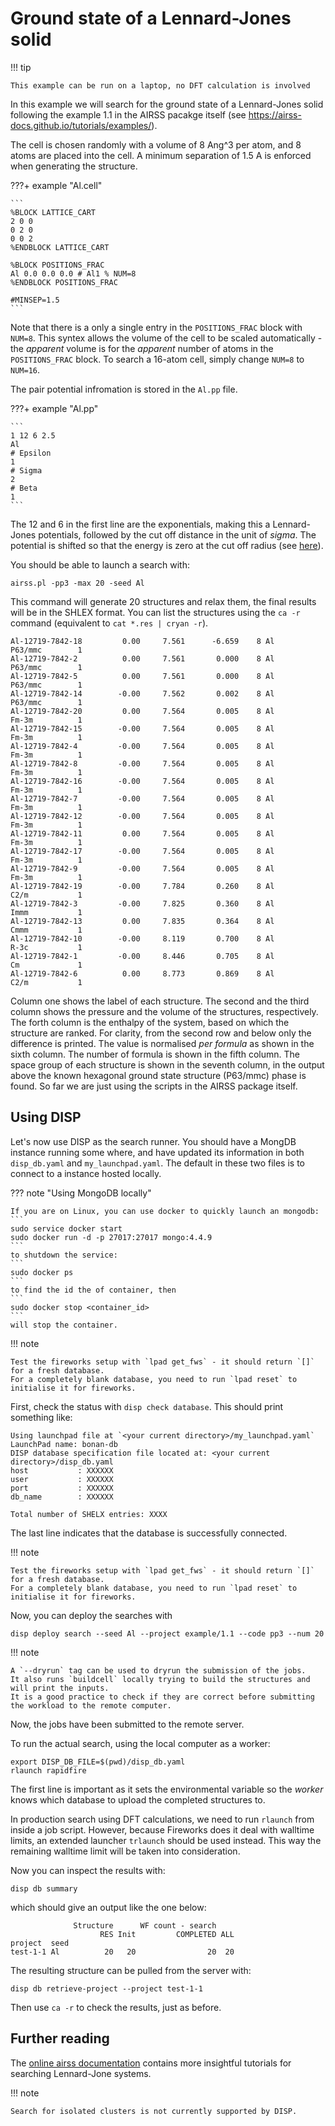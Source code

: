 # Ground state of a Lennard-Jones solid

!!! tip

    This example can be run on a laptop, no DFT calculation is involved

In this example we will search for the ground state of a Lennard-Jones solid following the example 1.1 in the AIRSS pacakge itself (see https://airss-docs.github.io/tutorials/examples/).

The cell is chosen randomly with a volume of 8 Ang^3 per atom, and 8 atoms are placed into the cell.
A minimum separation of 1.5 A is enforced when generating the structure.

???+ example "Al.cell"

    ```
    %BLOCK LATTICE_CART
    2 0 0
    0 2 0
    0 0 2
    %ENDBLOCK LATTICE_CART

    %BLOCK POSITIONS_FRAC
    Al 0.0 0.0 0.0 # Al1 % NUM=8
    %ENDBLOCK POSITIONS_FRAC

    #MINSEP=1.5
    ```

Note that there is a only a single entry in the `POSITIONS_FRAC` block with `NUM=8`.
This syntex allows the volume of the cell to be scaled automatically - the *apparent* volume is for the *apparent* number of atoms in the `POSITIONS_FRAC` block.
To search a 16-atom cell, simply change `NUM=8` to `NUM=16`.

The pair potential infromation is stored in the `Al.pp` file.

???+ example "Al.pp"

    ```
    1 12 6 2.5
    Al
    # Epsilon
    1
    # Sigma
    2
    # Beta
    1
    ```

The 12 and 6 in the first line are the exponentials, making this a Lennard-Jones potentials,
followed by the cut off distance in the unit of *sigma*.
The potential is shifted so that the energy is zero at the cut off radius (see [here](https://en.wikipedia.org/wiki/Lennard-Jones_potential)).

You should be able to launch a search with:

```
airss.pl -pp3 -max 20 -seed Al
```

This command will generate 20 structures and relax them, the final results will be in the SHLEX format.
You can list the structures using the `ca -r` command (equivalent to `cat *.res | cryan -r`).

```
Al-12719-7842-18         0.00     7.561      -6.659    8 Al           P63/mmc        1
Al-12719-7842-2          0.00     7.561       0.000    8 Al           P63/mmc        1
Al-12719-7842-5          0.00     7.561       0.000    8 Al           P63/mmc        1
Al-12719-7842-14        -0.00     7.562       0.002    8 Al           P63/mmc        1
Al-12719-7842-20         0.00     7.564       0.005    8 Al           Fm-3m          1
Al-12719-7842-15        -0.00     7.564       0.005    8 Al           Fm-3m          1
Al-12719-7842-4         -0.00     7.564       0.005    8 Al           Fm-3m          1
Al-12719-7842-8         -0.00     7.564       0.005    8 Al           Fm-3m          1
Al-12719-7842-16        -0.00     7.564       0.005    8 Al           Fm-3m          1
Al-12719-7842-7         -0.00     7.564       0.005    8 Al           Fm-3m          1
Al-12719-7842-12        -0.00     7.564       0.005    8 Al           Fm-3m          1
Al-12719-7842-11         0.00     7.564       0.005    8 Al           Fm-3m          1
Al-12719-7842-17        -0.00     7.564       0.005    8 Al           Fm-3m          1
Al-12719-7842-9         -0.00     7.564       0.005    8 Al           Fm-3m          1
Al-12719-7842-19        -0.00     7.784       0.260    8 Al           C2/m           1
Al-12719-7842-3         -0.00     7.825       0.360    8 Al           Immm           1
Al-12719-7842-13         0.00     7.835       0.364    8 Al           Cmmm           1
Al-12719-7842-10        -0.00     8.119       0.700    8 Al           R-3c           1
Al-12719-7842-1         -0.00     8.446       0.705    8 Al           Cm             1
Al-12719-7842-6          0.00     8.773       0.869    8 Al           C2/m           1
```

Column one shows the label of each structure.
The second and the third column shows the pressure and the volume of the structures, respectively.
The forth column is the enthalpy of the system, based on which the structure are ranked.
For clarity, from the second row and below only the difference is printed.
The value is normalised *per formula* as shown in the sixth column.
The number of formula is shown in the fifth column.
The space group of each structure is shown in the seventh column, in the output above the known hexagonal ground state structure (P63/mmc) phase is found.
So far we are just using the scripts in the AIRSS package itself.


## Using DISP

Let's now use DISP as the search runner.
You should have a MongDB instance running some where, and have updated its information in both `disp_db.yaml` and `my_launchpad.yaml`.
The default in these two files is to connect to a instance hosted locally.

??? note "Using MongoDB locally"

    If you are on Linux, you can use docker to quickly launch an mongodb:
    ```
    sudo service docker start
    sudo docker run -d -p 27017:27017 mongo:4.4.9
    ```
    to shutdown the service:
    ```
    sudo docker ps
    ```
    to find the id the of container, then
    ```
    sudo docker stop <container_id>
    ```
    will stop the container.

!!! note

    Test the fireworks setup with `lpad get_fws` - it should return `[]` for a fresh database.
    For a completely blank database, you need to run `lpad reset` to initialise it for fireworks.


First, check the status with `disp check database`.
This should print something like:

```
Using launchpad file at `<your current directory>/my_launchpad.yaml`
LaunchPad name: bonan-db
DISP database specification file located at: <your current directory>/disp_db.yaml
host           : XXXXXX
user           : XXXXXX
port           : XXXXXX
db_name        : XXXXXX

Total number of SHELX entries: XXXX
```

The last line indicates that the database is successfully connected.

!!! note

    Test the fireworks setup with `lpad get_fws` - it should return `[]` for a fresh database.
    For a completely blank database, you need to run `lpad reset` to initialise it for fireworks.


Now, you can deploy the searches with

```
disp deploy search --seed Al --project example/1.1 --code pp3 --num 20
```

!!! note

    A `--dryrun` tag can be used to dryrun the submission of the jobs.
    It also runs `buildcell` locally trying to build the structures and will print the inputs.
    It is a good practice to check if they are correct before submitting the workload to the remote computer.

Now, the jobs have been submitted to the remote server.


To run the actual search, using the local computer as a worker:

```
export DISP_DB_FILE=$(pwd)/disp_db.yaml
rlaunch rapidfire
```

The first line is important as it sets the environmental variable so the *worker* knows which database to upload the completed structures to.

In production search using DFT calculations, we need to run `rlaunch` from inside a job script.
However, because Fireworks does it deal with walltime limits, an extended launcher `trlaunch` should be used instead.
This way the remaining walltime limit will be taken into consideration.


Now you can inspect the results with:

```
disp db summary
```

which should give an output like the one below:

```
              Structure      WF count - search
                    RES Init         COMPLETED ALL
project  seed
test-1-1 Al          20   20                20  20
```

The resulting structure can be pulled from the server with:

```
disp db retrieve-project --project test-1-1
```

Then use `ca -r` to check the results, just as before.


## Further reading

The [online airss documentation](https://airss-docs.github.io/tutorials/examples/) contains more insightful tutorials for searching Lennard-Jone systems.

!!! note

    Search for isolated clusters is not currently supported by DISP.

